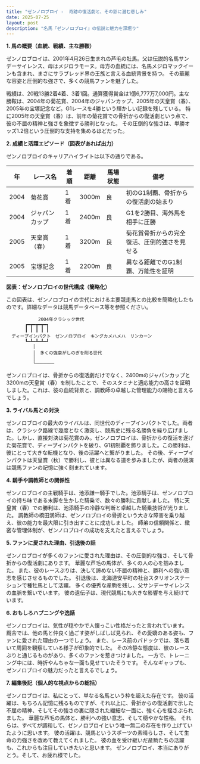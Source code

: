 ```yaml
---
title: "ゼンノロブロイ -  奇跡の復活劇と、その影に潜む悲しみ"
date: 2025-07-25
layout: post
description: "名馬『ゼンノロブロイ』の伝説と魅力を深堀り"
---
```


**1. 馬の概要（血統、戦績、主な勝鞍）**

ゼンノロブロイは、2001年4月26日生まれの芦毛の牡馬。父は伝説的名馬サンデーサイレンス、母はメジロラモーヌ。母方の血統には、名馬メジロマックイーンも含まれ、まさにサラブレッド界の王族と言える血統背景を持つ。  その華麗な容姿と圧倒的な強さで、多くの競馬ファンを魅了した。

戦績は、20戦13勝2着4着、3着1回。通算獲得賞金は1億6,777万7,000円。主な勝鞍は、2004年の菊花賞、2004年のジャパンカップ、2005年の天皇賞（春）、2005年の宝塚記念など。G1レースを4勝という輝かしい記録を残している。  特に2005年の天皇賞（春）は、前年の菊花賞での骨折からの復活劇という点で、彼の不屈の精神と強さを象徴する勝利となった。  その圧倒的な強さは、単勝オッズ1.2倍という圧倒的な支持を集めるほどだった。


**2. 成績と活躍エピソード（図表があれば出力）**

ゼンノロブロイのキャリアハイライトは以下の通りである。

| 年 | レース名          | 着順 | 距離 | 馬場状態 | 備考                                      |
|---|-------------------|-----|-----|---------|-------------------------------------------|
| 2004 | 菊花賞            | 1着 | 3000m| 良       | 初のG1制覇、骨折からの復活劇の始まり |
| 2004 | ジャパンカップ      | 1着 | 2400m| 良       | G1を2勝目、海外馬を相手に圧勝             |
| 2005 | 天皇賞（春）      | 1着 | 3200m| 良       | 菊花賞骨折からの完全復活、圧倒的強さを見せる |
| 2005 | 宝塚記念          | 1着 | 2200m| 良       | 異なる距離でのG1制覇、万能性を証明         |


**図表：ゼンノロブロイの世代構成（簡略化）**

この図表は、ゼンノロブロイの世代における主要競走馬との比較を簡略化したものです。詳細なデータは競馬データベース等を参照ください。

```
     　　　  2004年クラシック世代
       ┏━┳━┳━┳━┓
       ┃ ┃ ┃ ┃ ┃
  ディープインパクト　ゼンノロブロイ　キングカメハメハ　リンカーン
       ┗━┻━┻━┻━┛
          │
          │　多くの強豪がしのぎを削る世代
          │
          └───────
```

ゼンノロブロイは、骨折からの復活劇だけでなく、2400mのジャパンカップと3200mの天皇賞（春）を制したことで、そのスタミナと適応能力の高さを証明しました。これは、彼の血統背景と、調教師の卓越した管理能力の賜物と言えるでしょう。


**3. ライバル馬との対決**

ゼンノロブロイの最大のライバルは、同世代のディープインパクトでした。両者は、クラシック路線で幾度となく激突し、競馬史に残る名勝負を繰り広げました。しかし、直接対決は菊花賞のみ。ゼンノロブロイは、骨折からの復活を遂げた菊花賞で、ディープインパクトを破り、G1初制覇を飾りました。この勝利は、彼にとって大きな転機となり、後の活躍へと繋がりました。  その後、ディープインパクトは天皇賞（秋）で勝利し、彼とは異なる道を歩みましたが、両者の競演は競馬ファンの記憶に強く刻まれています。


**4. 騎手や調教師との関係性**

ゼンノロブロイの主戦騎手は、池添謙一騎手でした。池添騎手は、ゼンノロブロイの持ち味である末脚を生かした騎乗で、数々の勝利に貢献しました。  特に天皇賞（春）での勝利は、池添騎手の冷静な判断と卓越した騎乗技術が光りました。  調教師の橋田満師は、ゼンノロブロイの骨折という大きな障害を乗り越え、彼の能力を最大限に引き出すことに成功しました。  師弟の信頼関係と、緻密な管理体制が、ゼンノロブロイの成功を支えたと言えるでしょう。


**5. ファンに愛された理由、引退後の話**

ゼンノロブロイが多くのファンに愛された理由は、その圧倒的な強さ、そして骨折からの復活劇にあります。  華麗な芦毛の馬体が、多くの人の心を掴みました。  また、彼のレースぶりは、決して諦めない不屈の精神と、勝利への強い意志を感じさせるものでした。  引退後は、北海道安平町の社台スタリオンステーションで種牡馬として活躍。  多くの優秀な産駒を残し、父サンデーサイレンスの血脈を繋いでいます。  彼の遺伝子は、現代競馬にも大きな影響を与え続けています。


**6. おもしろハプニングや逸話**

ゼンノロブロイは、気性が穏やかで人懐っこい性格だったと言われています。  厩舎では、他の馬と仲良く過ごす姿がしばしば見られ、その愛嬌のある姿も、ファンに愛された理由の一つでしょう。  また、レース前のパドックでは、落ち着いて周囲を観察している様子が印象的でした。  その冷静な態度は、彼のレースぶりと通じるものがあり、多くのファンを惹きつけました。  一方で、トレーニング中には、時折やんちゃな一面も見せていたそうです。  そんなギャップも、ゼンノロブロイの魅力だったと言えるでしょう。


**7. 編集後記（個人的な視点からの総括）**

ゼンノロブロイは、私にとって、単なる名馬という枠を超えた存在です。  彼の活躍は、もちろん記憶に残るものですが、それ以上に、骨折からの復活劇で示した不屈の精神、そしてその強さの裏に隠された繊細な一面に、強く心を揺さぶられました。  華麗な芦毛の馬体と、勝利への強い意志、そして穏やかな性格。  それらは、すべてが調和して、ゼンノロブロイという唯一無二の存在を作り上げていたように思います。  彼の活躍は、競馬というスポーツの素晴らしさ、そして生命の力強さを改めて教えてくれました。  彼の血を受け継いだ産駒たちの活躍も、これからも注目していきたいと思います。  ゼンノロブロイ、本当にありがとう。そして、お疲れ様でした。
